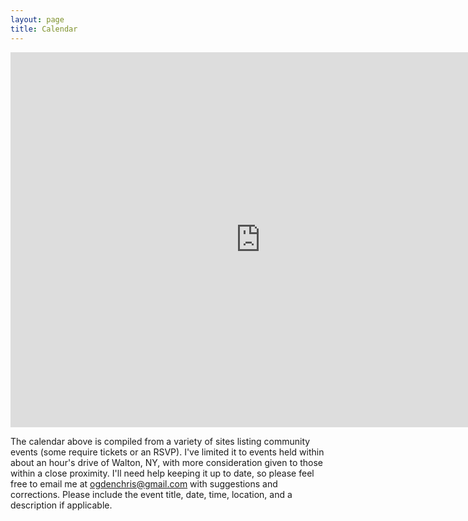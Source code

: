 ```yaml
---
layout: page
title: Calendar
---
```


<iframe src="https://www.google.com/calendar/embed?src=sr74aqe590g7b18amji8ms1bcs%40group.calendar.google.com&ctz=America/New_York" style="border: 0" width="800" height="600" frameborder="0" scrolling="no"></iframe>

<p class="message">The calendar above is compiled from a variety of sites listing community events (some require tickets or an RSVP). I've limited it to events held within about an hour's drive of Walton, NY, with more consideration given to those within a close proximity. I'll need help keeping it up to date, so please feel free to email me at <a href="mailto:ogdenchris@gmail.com">ogdenchris@gmail.com</a> with suggestions and corrections. Please include the event title, date, time, location, and a description if applicable.</p>

